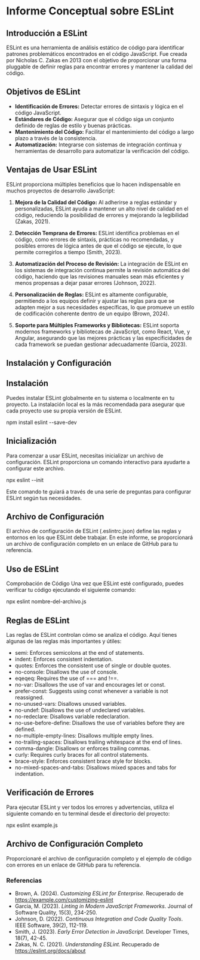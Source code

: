# Informe Conceptual sobre ESLint

## Introducción a ESLint

ESLint es una herramienta de análisis estático de código para identificar patrones problemáticos encontrados en el código JavaScript. Fue creada por Nicholas C. Zakas en 2013 con el objetivo de proporcionar una forma pluggable de definir reglas para encontrar errores y mantener la calidad del código.

## Objetivos de ESLint

- **Identificación de Errores:** Detectar errores de sintaxis y lógica en el código JavaScript.
- **Estándares de Código:** Asegurar que el código siga un conjunto definido de reglas de estilo y buenas prácticas.
- **Mantenimiento del Código:** Facilitar el mantenimiento del código a largo plazo a través de la consistencia.
- **Automatización:** Integrarse con sistemas de integración continua y herramientas de desarrollo para automatizar la verificación del código.

## Ventajas de Usar ESLint

ESLint proporciona múltiples beneficios que lo hacen indispensable en muchos proyectos de desarrollo JavaScript:

1. **Mejora de la Calidad del Código:** Al adherirse a reglas estándar y personalizadas, ESLint ayuda a mantener un alto nivel de calidad en el código, reduciendo la posibilidad de errores y mejorando la legibilidad (Zakas, 2021).

2. **Detección Temprana de Errores:** ESLint identifica problemas en el código, como errores de sintaxis, prácticas no recomendadas, y posibles errores de lógica antes de que el código se ejecute, lo que permite corregirlos a tiempo (Smith, 2023).

3. **Automatización del Proceso de Revisión:** La integración de ESLint en los sistemas de integración continua permite la revisión automática del código, haciendo que las revisiones manuales sean más eficientes y menos propensas a dejar pasar errores (Johnson, 2022).

4. **Personalización de Reglas:** ESLint es altamente configurable, permitiendo a los equipos definir y ajustar las reglas para que se adapten mejor a sus necesidades específicas, lo que promueve un estilo de codificación coherente dentro de un equipo (Brown, 2024).

5. **Soporte para Múltiples Frameworks y Bibliotecas:** ESLint soporta modernos frameworks y bibliotecas de JavaScript, como React, Vue, y Angular, asegurando que las mejores prácticas y las especificidades de cada framework se puedan gestionar adecuadamente (Garcia, 2023).

## Instalación y Configuración

## Instalación

Puedes instalar ESLint globalmente en tu sistema o localmente en tu proyecto. La instalación local es la más recomendada para asegurar que cada proyecto use su propia versión de ESLint.


npm install eslint --save-dev

## Inicialización
Para comenzar a usar ESLint, necesitas inicializar un archivo de configuración. ESLint proporciona un comando interactivo para ayudarte a configurar este archivo.

npx eslint --init

Este comando te guiará a través de una serie de preguntas para configurar ESLint según tus necesidades.

## Archivo de Configuración
El archivo de configuración de ESLint (.eslintrc.json) define las reglas y entornos en los que ESLint debe trabajar. En este informe, se proporcionará un archivo de configuración completo en un enlace de GitHub para tu referencia.

## Uso de ESLint
Comprobación de Código
Una vez que ESLint esté configurado, puedes verificar tu código ejecutando el siguiente comando:

npx eslint nombre-del-archivo.js

## Reglas de ESLint
Las reglas de ESLint controlan cómo se analiza el código. Aquí tienes algunas de las reglas más importantes y útiles:

- semi: Enforces semicolons at the end of statements.
- indent: Enforces consistent indentation.
- quotes: Enforces the consistent use of single or double quotes.
- no-console: Disallows the use of console.
- eqeqeq: Requires the use of === and !==.
- no-var: Disallows the use of var and encourages let or const.
- prefer-const: Suggests using const whenever a variable is not reassigned.
- no-unused-vars: Disallows unused variables.
- no-undef: Disallows the use of undeclared variables.
- no-redeclare: Disallows variable redeclaration.
- no-use-before-define: Disallows the use of variables before they are defined.
- no-multiple-empty-lines: Disallows multiple empty lines.
- no-trailing-spaces: Disallows trailing whitespace at the end of lines.
- comma-dangle: Disallows or enforces trailing commas.
- curly: Requires curly braces for all control statements.
- brace-style: Enforces consistent brace style for blocks.
- no-mixed-spaces-and-tabs: Disallows mixed spaces and tabs for indentation.

## Verificación de Errores
Para ejecutar ESLint y ver todos los errores y advertencias, utiliza el siguiente comando en tu terminal desde el directorio del proyecto:

npx eslint example.js

## Archivo de Configuración Completo
Proporcionaré el archivo de configuración completo y el ejemplo de código con errores en un enlace de GitHub para tu referencia.

### Referencias

- Brown, A. (2024). _Customizing ESLint for Enterprise_. Recuperado de https://example.com/customizing-eslint
- Garcia, M. (2023). _Linting in Modern JavaScript Frameworks_. Journal of Software Quality, 15(3), 234-250.
- Johnson, D. (2022). _Continuous Integration and Code Quality Tools_. IEEE Software, 39(2), 112-119.
- Smith, J. (2023). _Early Error Detection in JavaScript_. Developer Times, 18(7), 42-45.
- Zakas, N. C. (2021). _Understanding ESLint_. Recuperado de https://eslint.org/docs/about
